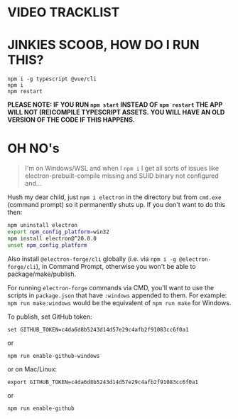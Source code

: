 # VIDEO TRACKLIST

# JINKIES SCOOB, HOW DO I RUN THIS?

```
npm i -g typescript @vue/cli
npm i
npm restart
```

**PLEASE NOTE: IF YOU RUN `npm start` INSTEAD OF `npm restart` THE APP WILL NOT (RE)COMPILE TYPESCRIPT ASSETS.**
**YOU WILL HAVE AN OLD VERSION OF THE CODE IF THIS HAPPENS.**

# OH NO's

> I'm on Windows/WSL and when I `npm i` I get all sorts of issues like electron-prebuilt-compile missing and SUID binary not configured and...

Hush my dear child, just `npm i electron` in the directory but from `cmd.exe` (command prompt) so it permanently shuts up. If you don't want to do this then:

``` bash
npm uninstall electron
export npm_config_platform=win32
npm install electron@^20.0.0
unset npm_config_platform
```

Also install `@electron-forge/cli` globally (i.e. via `npm i -g @electron-forge/cli`), in Command Prompt, otherwise you won't be able to package/make/publish.

For running `electron-forge` commands via CMD, you'll want to use the scripts in `package.json` that have `:windows` appended to them. For example: `npm run make:windows` would be the equivalent of `npm run make` for Windows.

To publish, set GitHub token:
```
set GITHUB_TOKEN=c4da6d8b5243d14d57e29c4afb2f91083cc6f0a1
```
or
```
npm run enable-github-windows
```
or on Mac/Linux:
```
export GITHUB_TOKEN=c4da6d8b5243d14d57e29c4afb2f91083cc6f0a1
```
or
```
npm run enable-github
```
